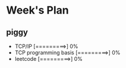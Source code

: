 # Week's Plan

## piggy

- TCP/IP [=========>] 0%
- TCP programming basis [=========>] 0%
- leetcode [=========>] 0%
